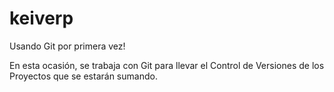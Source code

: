 # keiverp
Usando Git por primera vez!

En esta ocasión, se trabaja con Git para llevar el Control de Versiones de los Proyectos que se estarán sumando. 
